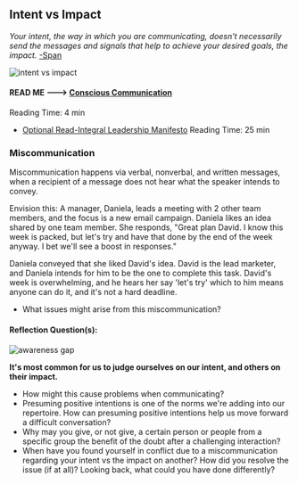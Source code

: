 ## Intent vs Impact

*Your intent, the way in which you are communicating, doesn’t necessarily send the messages and signals that help to achieve your desired goals, the impact.* [-Span ](https://smallbusiness.yahoo.com/advisor/intent-vs-impact-communicate-045122038.html)

![intent vs impact](https://pbs.twimg.com/media/CEu5At0UIAAJ2Ac.jpg)

#### READ ME ---> [Conscious Communication](https://c-suitenetwork.com/blog/2014/09/intention-vs-impact/)    
Reading Time: 4 min
* [Optional Read-Integral Leadership Manifesto](http://integralleadershipmanifesto.com/manifesto/conscious-communication/)
Reading Time: 25 min  

### Miscommunication
Miscommunication happens via verbal, nonverbal, and written messages, when a recipient of a message does not hear what the speaker intends to convey.

Envision this: A manager, Daniela, leads a meeting with 2 other team members, and the focus is a new email campaign. Daniela likes an idea shared by one team member. She responds, "Great plan David. I know this week is packed, but let's try and have that done by the end of the week anyway. I bet we'll see a boost in responses."

Daniela conveyed that she liked David's idea. David is the lead marketer, and Daniela intends for him to be the one to complete this task. David's week is overwhelming, and he hears her say 'let's try' which to him means anyone can do it, and it's not a hard deadline.

* What issues might arise from this miscommunication?

#### Reflection Question(s):  
![awareness gap](http://www.the20project.com/uploads/1/5/6/7/15678964/6829539.jpg?311)  

**It's most common for us to judge ourselves on our intent, and others on their impact.**  
* How might this cause problems when communicating?  
* Presuming positive intentions is one of the norms we're adding into our repertoire. How can presuming positive intentions help us move forward a difficult conversation?
* Why may you give, or not give, a certain person or people from a specific group the benefit of the doubt after a challenging interaction?  
* When have you found yourself in conflict due to a miscommunication regarding your intent vs the impact on another? How did you resolve the issue (if at all)? Looking back, what could you have done differently?
